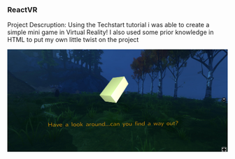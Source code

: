 ### ReactVR
Project Descruption: 
Using the Techstart tutorial i was able to create a simple mini game in Virtual Reality! I also used some prior knowledge in HTML to put my own little twist on the project


<img src="/ReactVR_image4_Meinhardta.PNG" alt="Starting Area">

